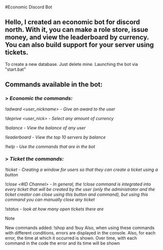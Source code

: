 #Economic Discord Bot

## **Hello**, I created an economic bot for discord north. With it, you can make a role store, issue money, and view the leaderboard by currency. You can also build support for your server using tickets.
To create a new database. Just delete mine. Launching the bot via "start.bat"

## Commands available in the bot:
### > ___Economic the commands:___

_!adward <user_nickname> <amount> - Give an award to the user_

_!deprive <user_nick> <amount> - Select any amount of currency_

_!balance - View the balance of any user_

_!leaderboard - View the top 10 servers by balance_

_!help - Use the commands that are in the bot_


### > ___Ticket the commands:___
_!ticket - Creating a window for users so that they can create a ticket using a button_

_!close <#ID Channel> - In general, the !close command is integrated into every ticket that will be created by the user (only the administrator and the ticket creator can close using this button and command), but using this command you can manually close any ticket_

_!status - look at how many open tickets there are_

> [!NOTE]
> New commands added:
> !shop and !buy
> Also, when using these commands with different conditions, errors are displayed in the console. Also, for each error, the time at which it occurred is shown. Over time, with each command in the code the error and its time will be shown
